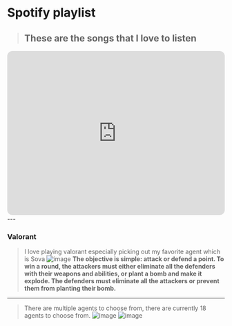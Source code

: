 # Spotify playlist


> ## These are the songs that I love to listen
<iframe style="border-radius:12px" src="https://open.spotify.com/embed/playlist/6QYcaG39GJ3HXBtti9GjK1?utm_source=generator" width="100%" height="380" frameBorder="0" allowfullscreen="" allow="autoplay; clipboard-write; encrypted-media; fullscreen; picture-in-picture" loading="lazy"></iframe>
---

### Valorant
> I love playing valorant especially picking out my favorite agent which is Sova
![image](https://user-images.githubusercontent.com/118117755/203693391-894065b4-8aa7-4ceb-908c-3d1c4b476fb3.png)
> **The objective is simple: attack or defend a point. To win a round, the attackers must either eliminate all the defenders with their weapons and abilities, or plant a bomb and make it explode. The defenders must eliminate all the attackers or prevent them from planting their bomb.**
---

>There are multiple agents to choose from, there are currently 18 agents to choose from. 
![image](https://user-images.githubusercontent.com/118117755/203693823-f0c2fcf7-32d9-4cda-addf-f3d5324f07fb.png)
![image](https://user-images.githubusercontent.com/118117755/203693958-b8237fe6-6e6b-4d02-8a38-c47f7fc2851f.png)
